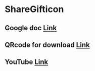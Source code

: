 # ShareGifticon

## Google doc [Link](https://docs.google.com/document/d/1n6gHvTqNAcYDXrZGPL1D7r93Sk3iELesUE_D-1ozepU/edit)

## QRcode for download [Link](https://firebasestorage.googleapis.com/v0/b/sharegifticon.appspot.com/o/App%2FDownLoad_QR.png?alt=media&token=7882ab77-b298-4b15-89c1-e2e765b62b15)

## YouTube [Link](https://youtu.be/xe2jKAP0EcA)
